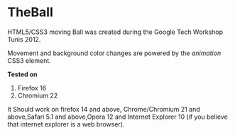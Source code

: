 TheBall
=======

HTML5/CSS3 moving Ball was created during the Google Tech Workshop Tunis 2012.

Movement and background color changes are powered by the *animation* CSS3 element.

**Tested on** 
1. Firefox 16 
2. Chromium 22 

It Should work on firefox 14 and above, Chrome/Chromium 21 and above,Safari 5.1 and above,Opera 12 and Internet Explorer 10 (if you believe that internet explorer is a web browser).
